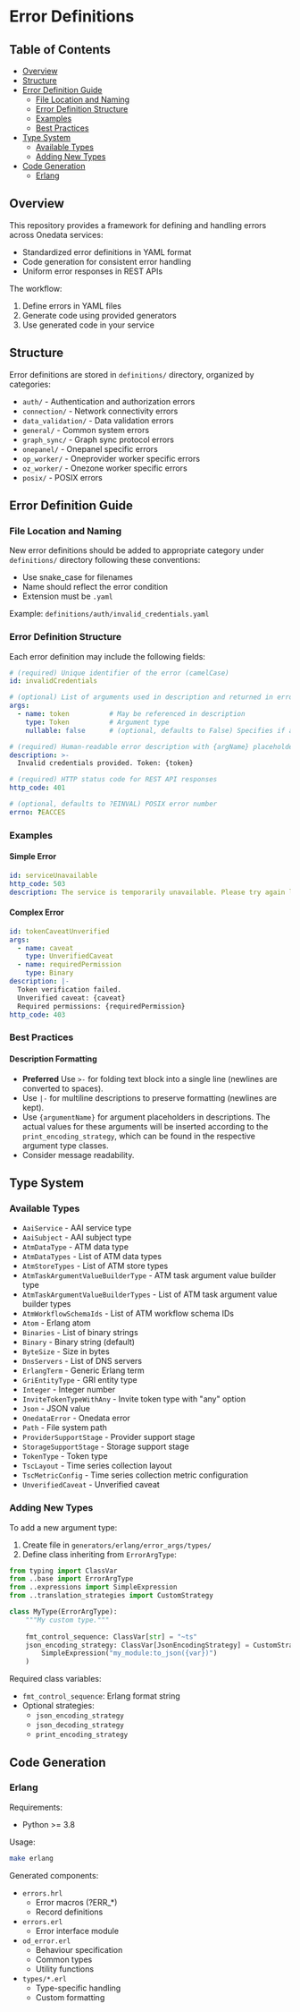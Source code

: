 # Error Definitions

## Table of Contents
- [Overview](#overview)
- [Structure](#structure)
- [Error Definition Guide](#error-definition-guide)
  - [File Location and Naming](#file-location-and-naming)
  - [Error Definition Structure](#error-definition-structure)
  - [Examples](#examples)
  - [Best Practices](#best-practices)
- [Type System](#type-system)
  - [Available Types](#available-types)
  - [Adding New Types](#adding-new-types)
- [Code Generation](#code-generation)
  - [Erlang](#erlang)

## Overview

This repository provides a framework for defining and handling errors across Onedata services:
- Standardized error definitions in YAML format
- Code generation for consistent error handling
- Uniform error responses in REST APIs

The workflow:
1. Define errors in YAML files
2. Generate code using provided generators 
3. Use generated code in your service

## Structure

Error definitions are stored in `definitions/` directory, organized by categories:
- `auth/` - Authentication and authorization errors
- `connection/` - Network connectivity errors 
- `data_validation/` - Data validation errors
- `general/` - Common system errors
- `graph_sync/` - Graph sync protocol errors
- `onepanel/` - Onepanel specific errors
- `op_worker/` - Oneprovider worker specific errors
- `oz_worker/` - Onezone worker specific errors
- `posix/` - POSIX errors

## Error Definition Guide

### File Location and Naming

New error definitions should be added to appropriate category under `definitions/` 
directory following these conventions:
- Use snake_case for filenames
- Name should reflect the error condition
- Extension must be `.yaml`

Example: `definitions/auth/invalid_credentials.yaml`

### Error Definition Structure

Each error definition may include the following fields:

```yaml
# (required) Unique identifier of the error (camelCase)
id: invalidCredentials

# (optional) List of arguments used in description and returned in error details
args:
  - name: token          # May be referenced in description
    type: Token          # Argument type
    nullable: false      # (optional, defaults to False) Specifies if argument can be null/missing

# (required) Human-readable error description with {argName} placeholders
description: >-
  Invalid credentials provided. Token: {token}

# (required) HTTP status code for REST API responses
http_code: 401

# (optional, defaults to ?EINVAL) POSIX error number
errno: ?EACCES
```

### Examples

#### Simple Error
```yaml
id: serviceUnavailable
http_code: 503
description: The service is temporarily unavailable. Please try again later.
```

#### Complex Error
```yaml
id: tokenCaveatUnverified
args:
  - name: caveat
    type: UnverifiedCaveat
  - name: requiredPermission
    type: Binary
description: |-
  Token verification failed.
  Unverified caveat: {caveat}
  Required permissions: {requiredPermission}
http_code: 403
```

### Best Practices

#### Description Formatting
- **Preferred** Use `>-` for folding text block into a single line (newlines are converted to spaces).
- Use `|-` for multiline descriptions to preserve formatting (newlines are kept).
- Use `{argumentName}` for argument placeholders in descriptions. The actual values for these arguments will be inserted according to the `print_encoding_strategy`, which can be found in the respective argument type classes.
- Consider message readability.

## Type System

### Available Types
- `AaiService` - AAI service type  
- `AaiSubject` - AAI subject type
- `AtmDataType` - ATM data type
- `AtmDataTypes` - List of ATM data types
- `AtmStoreTypes` - List of ATM store types
- `AtmTaskArgumentValueBuilderType` - ATM task argument value builder type
- `AtmTaskArgumentValueBuilderTypes` - List of ATM task argument value builder types
- `AtmWorkflowSchemaIds` - List of ATM workflow schema IDs
- `Atom` - Erlang atom
- `Binaries` - List of binary strings
- `Binary` - Binary string (default)
- `ByteSize` - Size in bytes
- `DnsServers` - List of DNS servers
- `ErlangTerm` - Generic Erlang term
- `GriEntityType` - GRI entity type
- `Integer` - Integer number
- `InviteTokenTypeWithAny` - Invite token type with "any" option
- `Json` - JSON value
- `OnedataError` - Onedata error
- `Path` - File system path
- `ProviderSupportStage` - Provider support stage
- `StorageSupportStage` - Storage support stage
- `TokenType` - Token type
- `TscLayout` - Time series collection layout
- `TscMetricConfig` - Time series collection metric configuration
- `UnverifiedCaveat` - Unverified caveat

### Adding New Types

To add a new argument type:

1. Create file in `generators/erlang/error_args/types/`
2. Define class inheriting from `ErrorArgType`:

```python
from typing import ClassVar
from ..base import ErrorArgType
from ..expressions import SimpleExpression
from ..translation_strategies import CustomStrategy

class MyType(ErrorArgType):
    """My custom type."""
    
    fmt_control_sequence: ClassVar[str] = "~ts"
    json_encoding_strategy: ClassVar[JsonEncodingStrategy] = CustomStrategy(
        SimpleExpression("my_module:to_json({var})")
    )
```

Required class variables:
- `fmt_control_sequence`: Erlang format string
- Optional strategies:
  - `json_encoding_strategy`
  - `json_decoding_strategy`
  - `print_encoding_strategy`

## Code Generation

### Erlang

Requirements:
- Python >= 3.8

Usage:
```bash
make erlang
```

Generated components:
- `errors.hrl`
  - Error macros (?ERR_*)
  - Record definitions
- `errors.erl`
  - Error interface module
- `od_error.erl`
  - Behaviour specification
  - Common types
  - Utility functions
- `types/*.erl`
  - Type-specific handling
  - Custom formatting
